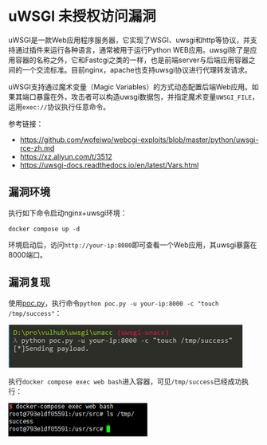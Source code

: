 # uWSGI 未授权访问漏洞

uWSGI是一款Web应用程序服务器，它实现了WSGI、uwsgi和http等协议，并支持通过插件来运行各种语言，通常被用于运行Python WEB应用。uwsgi除了是应用容器的名称之外，它和Fastcgi之类的一样，也是前端server与后端应用容器之间的一个交流标准。目前nginx，apache也支持uwsgi协议进行代理转发请求。

uWSGI支持通过魔术变量（Magic Variables）的方式动态配置后端Web应用。如果其端口暴露在外，攻击者可以构造uwsgi数据包，并指定魔术变量`UWSGI_FILE`，运用`exec://`协议执行任意命令。

参考链接：

- https://github.com/wofeiwo/webcgi-exploits/blob/master/python/uwsgi-rce-zh.md
- https://xz.aliyun.com/t/3512
- https://uwsgi-docs.readthedocs.io/en/latest/Vars.html

## 漏洞环境

执行如下命令启动nginx+uwsgi环境：

```
docker compose up -d
```

环境启动后，访问`http://your-ip:8080`即可查看一个Web应用，其uwsgi暴露在8000端口。

## 漏洞复现

使用[poc.py](poc.py)，执行命令`python poc.py -u your-ip:8000 -c "touch /tmp/success"`：

![](1.png)

执行`docker compose exec web bash`进入容器，可见`/tmp/success`已经成功执行：

![](2.png)

